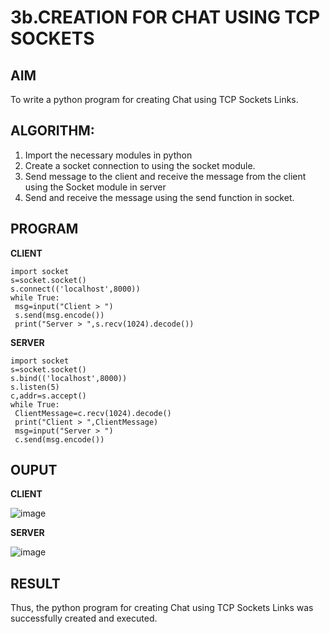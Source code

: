 # 3b.CREATION FOR CHAT USING TCP SOCKETS
## AIM
To write a python program for creating Chat using TCP Sockets Links.
## ALGORITHM:
1. Import the necessary modules in python
2. Create a socket connection to using the socket module.
3. Send message to the client and receive the message from the client using the Socket module in
 server
4. Send and receive the message using the send function in socket.
## PROGRAM
**CLIENT**
```
import socket
s=socket.socket()
s.connect(('localhost',8000))
while True:
 msg=input("Client > ")
 s.send(msg.encode())
 print("Server > ",s.recv(1024).decode())
```
**SERVER**
```
import socket
s=socket.socket()
s.bind(('localhost',8000))
s.listen(5)
c,addr=s.accept()
while True:
 ClientMessage=c.recv(1024).decode()
 print("Client > ",ClientMessage)
 msg=input("Server > ")
 c.send(msg.encode())
```
## OUPUT
**CLIENT**

![image](https://github.com/NivethaKumar30/3b_CHAT_USING_TCP_SOCKETS/assets/119559844/2b98d5a4-46ad-443d-aa13-ec3dea3a1d70)

**SERVER**

![image](https://github.com/NivethaKumar30/3b_CHAT_USING_TCP_SOCKETS/assets/119559844/90cfd77c-f874-453b-8c5f-6f46ad95f2fb)


## RESULT
Thus, the python program for creating Chat using TCP Sockets Links was successfully 
created and executed.
